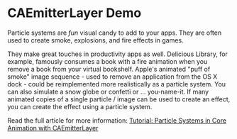 CAEmitterLayer Demo
===================

Particle systems are *fun* visual candy to add to your apps. They are often used to create smoke, explosions, and fire effects in games.

They make great touches in productivity apps as well. Delicious Library, for example, famously consumes a book with a fire animation when you remove a book from your virtual bookshelf. Apple's animated "puff of smoke" image sequence - used to remove an application from the OS X dock - could be reimplemented more realistically as a particle system. You can also simulate a snow globe or confetti or … you-name-it. If many animated copies of a single particle / image can be used to create an effect, you can create the effect using a particle system.

Read the full article for more information: [Tutorial: Particle Systems in Core Animation with CAEmitterLayer](http://enharmonichq.com/tutorial-particle-systems-in-core-animation-with-caemitterlayer)

